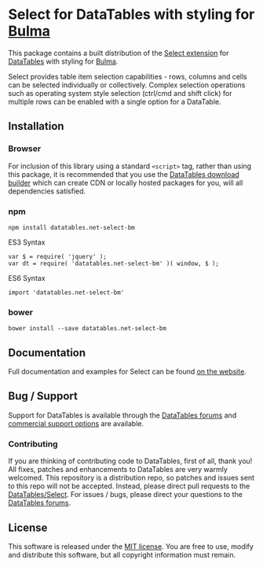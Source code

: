 # Select for DataTables with styling for [Bulma](https://bulma.io/)

This package contains a built distribution of the [Select extension](https://datatables.net/extensions/Select) for [DataTables](https://datatables.net/) with styling for [Bulma](https://bulma.io/).

Select provides table item selection capabilities - rows, columns and cells can be selected individually or collectively. Complex selection operations such as operating system style selection (ctrl/cmd and shift click) for multiple rows can be enabled with a single option for a DataTable.


## Installation

### Browser

For inclusion of this library using a standard `<script>` tag, rather than using this package, it is recommended that you use the [DataTables download builder](//datatables.net/download) which can create CDN or locally hosted packages for you, will all dependencies satisfied.

### npm

```
npm install datatables.net-select-bm
```

ES3 Syntax
```
var $ = require( 'jquery' );
var dt = require( 'datatables.net-select-bm' )( window, $ );
```

ES6 Syntax
```
import 'datatables.net-select-bm'
```

### bower

```
bower install --save datatables.net-select-bm
```



## Documentation

Full documentation and examples for Select can be found [on the website](https://datatables.net/extensions/select).


## Bug / Support

Support for DataTables is available through the [DataTables forums](//datatables.net/forums) and [commercial support options](//datatables.net/support) are available.


### Contributing

If you are thinking of contributing code to DataTables, first of all, thank you! All fixes, patches and enhancements to DataTables are very warmly welcomed. This repository is a distribution repo, so patches and issues sent to this repo will not be accepted. Instead, please direct pull requests to the [DataTables/Select](http://github.com/DataTables/Select). For issues / bugs, please direct your questions to the [DataTables forums](//datatables.net/forums).


## License

This software is released under the [MIT license](//datatables.net/license). You are free to use, modify and distribute this software, but all copyright information must remain.

